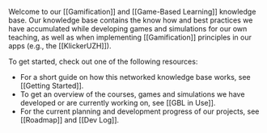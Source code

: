Welcome to our [[Gamification]] and  [[Game-Based Learning]] knowledge base. Our knowledge base contains the know how and best practices we have accumulated while developing games and simulations for our own teaching, as well as when implementing [[Gamification]] principles in our apps (e.g., the [[KlickerUZH]]).

To get started, check out one of the following resources:

- For a short guide on how this networked knowledge base works, see [[Getting Started]].
- To get an overview of the courses, games and simulations we have developed or are currently working on, see [[GBL in Use]].
- For the current planning and development progress of our projects, see [[Roadmap]] and [[Dev Log]].

